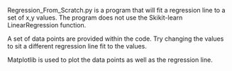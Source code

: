 
Regression_From_Scratch.py is a program that will fit a regression line to a set of x,y values. The program does not use the Skikit-learn LinearRegression function.

A set of data points are provided within the code. Try changing the values to sit a different regression line fit to the values.

Matplotlib is used to plot the data points as well as the regression line.
